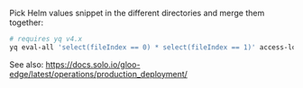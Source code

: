 Pick Helm values snippet in the different directories and merge them together:

```bash
# requires yq v4.x
yq eval-all 'select(fileIndex == 0) * select(fileIndex == 1)' access-logs.yaml data-plane-replicas-antiaffinity.yaml
```

See also: https://docs.solo.io/gloo-edge/latest/operations/production_deployment/

